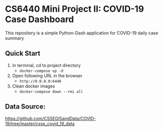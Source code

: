 # CS6440 Mini Project II: COVID-19 Case Dashboard

This repository is a simple Python-Dash application for COVID-19 daily case summary

## Quick Start

1. In terminal, cd to project directory
    - `docker-compose up -d`
2. Open following URL in the browser
    - `http://0.0.0.0:6440`
3. Clean docker images
    - `docker-compose down --rmi all`


## Data Source: 
https://github.com/CSSEGISandData/COVID-19/tree/master/csse_covid_19_data



